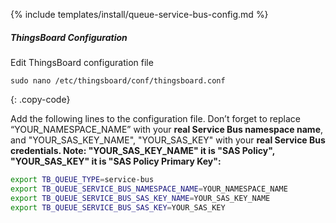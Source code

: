 {% include templates/install/queue-service-bus-config.md %}

##### ThingsBoard Configuration

Edit ThingsBoard configuration file

```text
sudo nano /etc/thingsboard/conf/thingsboard.conf
```
{: .copy-code}

Add the following lines to the configuration file. Don’t forget to replace “YOUR_NAMESPACE_NAME” with your **real Service Bus namespace name**, and "YOUR_SAS_KEY_NAME", "YOUR_SAS_KEY" with your **real Service Bus credentials. Note: "YOUR_SAS_KEY_NAME" it is "SAS Policy", "YOUR_SAS_KEY" it is "SAS Policy Primary Key":**

```bash
export TB_QUEUE_TYPE=service-bus
export TB_QUEUE_SERVICE_BUS_NAMESPACE_NAME=YOUR_NAMESPACE_NAME
export TB_QUEUE_SERVICE_BUS_SAS_KEY_NAME=YOUR_SAS_KEY_NAME
export TB_QUEUE_SERVICE_BUS_SAS_KEY=YOUR_SAS_KEY
```
